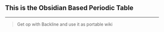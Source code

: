 ## This is the Obsidian Based Periodic Table
---
> Get op with Backline and use it as portable wiki
